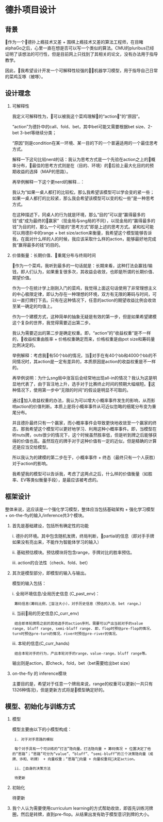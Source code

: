 # 德扑项目设计

## 背景

作为一个德扑上瘾技术又差 + 围棋上瘾技术又差的算法工程师，在目睹alphaGo之后，心里一直在想是否可以写一个类似的算法。CMU的pluribus已经证明了该想法的可行性，但是目前网上只找到了其相关的论文，没有办法用于指导教学。

因此，我希望设计开发一个可解释性较强的机器学习模型，用于指导自己日常的菜鸡互啄（被啄）。

## 设计理念

1. 可解释性

    我定义可解释性为，可以被我这个菜鸡理解的“action”的“原因”。
    
    “action”为德扑中的call、fold、bet，其中bet可能又需要根据bet size、2-bet 3-bet等继续分类；
    
    “原因”则是condition在某一环境、某一目的下的一个普遍适用的一个最佳思考方式。
    
    解释一下这句比较nerd的话：我认为思考方式是一个先验在action之上的概率分布，最佳的思考方式则是在（目的、环境）的后验上最大化目的的预期收益的选择（MAP的思路）。
    
    再举例解释一下这个更nerd的解释…：

    我认为“如果一桌人都打的比较松，那么我希望该模型可以学会变的紧一些；如果一桌人都打的比较紧，那么我会希望该模型可以变的松一些”是一种思考方式。

    在这种描述下，同桌人的行为就是环境，那么“目的”可以是“赢得最多的钱”或“成为最终的赢家”（现金局与sng局的不同），以现金局的“赢得最多的钱”为目的时，那么一个可能的“思考方式”即是上述的思考方式。紧和松可能可以用德扑中的range + bet size/action来衡量，我希望这个模型能够告诉我，在面对什么样的人的时候，我应该采取什么样的action，能够最好地完成我“赢得最多的钱”的目的。

2. 价值衡量：长期价值、重尾分布与终局时间

    作为一个菜鸡，我听到最多的一句话就是：长期来看，这种打法会赢钱/输钱，即人们认为，如果重复很多次，其收益会收敛，也即是所谓的长期价值、期望价值。

    作为一个在统计学上刚刚入门的菜鸡，我觉得上面这句话使用了非常理想主义的中心极限定律，即认为存在一种理想的环境，双方有无限的筹码与时间，可以一直打牌打下去。只有在这种情况下，任意的action的期望收益比例会收敛至某一确定的均值上。
    
    作为一个建模方式，这种简单的抽象无疑是有效的第一步，但是如果希望建模这个复杂的世界，我觉得需要迈出第二步。
    
    我认为需要迈出的第二步是确定权重。即，“action”的“收益权重”是不一样的，收益权重由胜率 + 价格权重确定而来，价格权重是由pot size和筹码量比例决定的。
    
    举例解释：考虑我有50个bb的情况，当对手在有40个bb和4000个bb的不同情况时，其action是一定有差异的，本质原因是action的收益权重是不一样的。
    
    再举例说明：为什么sng局中涨盲后会经常地出现all-in的情况？我认为这是明显地代表了，由于盲注地上升，选手对于比赛终止时间的预期大幅缩短。这种情况下，使用第一步中“无限的时间”的假设是明显不可取的。

    通过加入收益权重的办法，我认为可以增大小概率事件发生的影响，从而影响action的价值判断。本质上是将小概率事件从可近似忽略的细尾分布变为重尾分布。
    
    并且德扑最终只有一个赢家，而小概率事件会导致更快地收敛至一个赢家的终态，那我希望这个模型可以更好地学习、利用这种小概率事件。即，当模型在听nuts牌，outs很少的情况下，这个时候虽然胜率低，但是听到牌之后能够获得的价值也高。虽然现在的牌手对于这种价值有一定的近似，但是精确的计算还是应当交给模型。
    
    所以我认为的建模的第二步在于，小概率事件 + 终态（最终只有一个人获胜）对于action的影响。

    我希望我的模型可以告诉我，考虑了这两点之后，什么样的价值衡量（如胜率、EV等类似衡量手段），是最应该被考虑的。

## 框架设计

整体来说，这应该是一个强化学习模型，整体应当包括基础架构 + 强化学习模型 + on-the-fly的输入/inference共3个模块。

1. 首先是基础建设，包括所有确定性的功能

    i. 德扑的环境。其中包含随机发牌，终局判断，partial的信息（即对手手牌如果没有亮出来，不能作为智能体学习的输入）

    ii. 基础预估模块。预估模块将包含range，手牌对比的胜率预估。

    iii. action的合法性（check、fold、bet）

2. 其次是模型部分，即模型的输入与输出。

    模型的输入包括：

    i. 全局环境信息/全局历史信息 (C_past_env)：

        筹码信息(筹码比例，盲注大小)，对手历史信息（预估的入池、bet range，）

    ii. 当前局的历史信息(C_curr_env)

        结合即本轮牌局之前的其他选手的action序列，需要可以产出当前对手的value range, bluff range, semi-bluff range. 即，flop时预估pre-flop的情况，turn时预估pre-turn的情况，river时预估pre-river的情况。

    iii. 本轮的信息(C_curr_hands)

        结合本轮对手的行为，产出本轮对手的range，value-range，bluff range等。

    输出则是action，即check，fold，bet（bet需要给出bet size）

3. on-the-fly 的 inference模块

    主要目的是，希望对于任意一个牌局来说，range的权重可以更新(一共只有1326种情况)，但是更新方式将是模型确定好的。

## 模型、初始化与训练方式

1. 模型

	模型主要由以下的小模型构成：

        i. 对于对手思路的模拟

        每个对手具有一个可训练的“打法”隐向量。打法隐向量 + 筹码情况 + 位置决定了他的“思路”；“思路”可分为“value”、“bluff”、“semi-bluff”的三个决策隐向量（成牌、诈和、听牌） + 向量权重；“思路”向量 + 向量权重将决定action。

        ii. 自身的决策方法

        待更新

2. 初始化

    待更新

3. 我个人认为需要使用curriculum learning的方式帮助收敛，即首先训练河牌圈，然后是转牌，直到pre-flop。从结果出发有助于模型意识到牌的大小。
